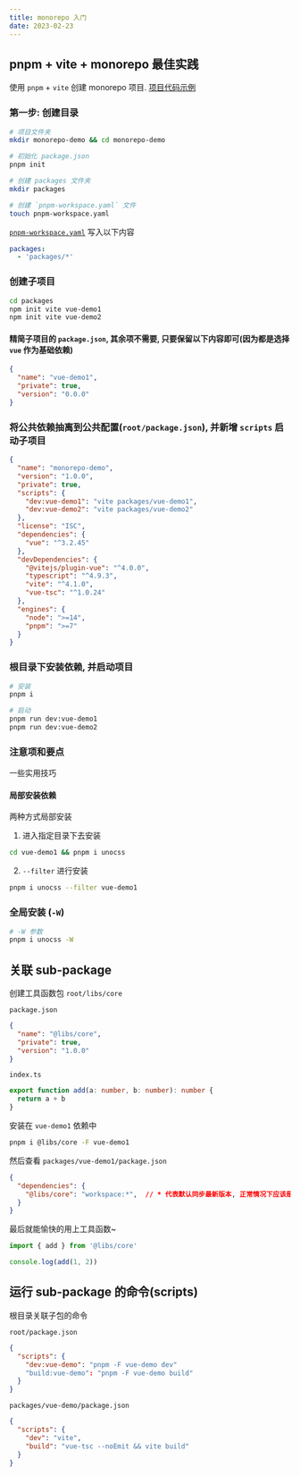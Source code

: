 ```yaml
---
title: monorepo 入门
date: 2023-02-23
---
```


## pnpm + vite + monorepo 最佳实践

使用 `pnpm` + `vite` 创建 monorepo 项目. [项目代码示例](https://github.com/MrZhouZh/monorepo-demo)

### 第一步: **创建目录**

```sh
# 项目文件夹
mkdir monorepo-demo && cd monorepo-demo

# 初始化 package.json
pnpm init

# 创建 packages 文件夹
mkdir packages

# 创建 `pnpm-workspace.yaml` 文件
touch pnpm-workspace.yaml
```

[`pnpm-workspace.yaml`](https://pnpm.io/pnpm-workspace_yaml) 写入以下内容

```yaml
packages:
  - 'packages/*'
```

### 创建子项目

```sh
cd packages
npm init vite vue-demo1
npm init vite vue-demo2
```

#### 精简子项目的 `package.json`, 其余项不需要, 只要保留以下内容即可(因为都是选择 `vue` 作为基础依赖)

```json
{
  "name": "vue-demo1",
  "private": true,
  "version": "0.0.0"
}
```

### 将公共依赖抽离到公共配置(`root/package.json`), 并新增 `scripts` 启动子项目

```json
{
  "name": "monorepo-demo",
  "version": "1.0.0",
  "private": true,
  "scripts": {
    "dev:vue-demo1": "vite packages/vue-demo1",
    "dev:vue-demo2": "vite packages/vue-demo2"
  },
  "license": "ISC",
  "dependencies": {
    "vue": "^3.2.45"
  },
  "devDependencies": {
    "@vitejs/plugin-vue": "^4.0.0",
    "typescript": "^4.9.3",
    "vite": "^4.1.0",
    "vue-tsc": "^1.0.24"
  },
  "engines": {
    "node": ">=14",
    "pnpm": ">=7"
  }
}
```

### 根目录下安装依赖, 并启动项目

```sh
# 安装
pnpm i

# 启动
pnpm run dev:vue-demo1
pnpm run dev:vue-demo2
```

### 注意项和要点

一些实用技巧

#### 局部安装依赖

两种方式局部安装

1. 进入指定目录下去安装

```sh
cd vue-demo1 && pnpm i unocss
```

2. `--filter` 进行安装

```sh
pnpm i unocss --filter vue-demo1
```

### 全局安装 (`-W`)

```sh
# -W 参数
pnpm i unocss -W
```

## 关联 sub-package



创建工具函数包 `root/libs/core`

`package.json`

```json
{
  "name": "@libs/core",
  "private": true,
  "version": "1.0.0"
}
```

`index.ts`

```ts
export function add(a: number, b: number): number {
  return a + b
}
```

安装在 `vue-demo1` 依赖中

```sh
pnpm i @libs/core -F vue-demo1
```

然后查看 `packages/vue-demo1/package.json`

```json
{
  "dependencies": {
    "@libs/core": "workspace:*",  // * 代表默认同步最新版本, 正常情况下应该是 ^1.0.0
  }
}
```

最后就能愉快的用上工具函数~

```ts
import { add } from '@libs/core'

console.log(add(1, 2))
```


## 运行 sub-package 的命令(scripts)

根目录关联子包的命令

`root/package.json`

```json
{
  "scripts": {
    "dev:vue-demo": "pnpm -F vue-demo dev"
    "build:vue-demo": "pnpm -F vue-demo build"
  }
}
```

`packages/vue-demo/package.json`

```json
{
  "scripts": {
    "dev": "vite",
    "build": "vue-tsc --noEmit && vite build"
  }
}
```


